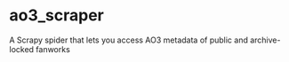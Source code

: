 # ao3_scraper
A Scrapy spider that lets you access AO3 metadata of public and archive-locked fanworks
